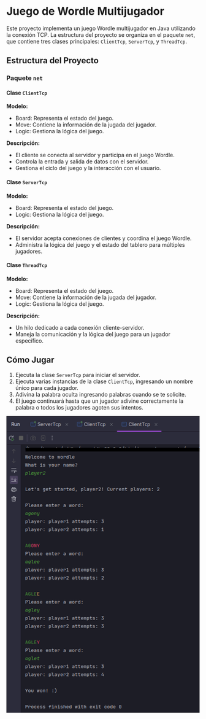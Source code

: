 # Juego de Wordle Multijugador 

Este proyecto implementa un juego Wordle multijugador en Java utilizando la conexión TCP. La estructura del proyecto se organiza en el paquete `net`, que contiene tres clases principales: `ClientTcp`, `ServerTcp`, y `ThreadTcp`.

## Estructura del Proyecto
### Paquete `net`

#### Clase `ClientTcp`
**Modelo:**
- Board: Representa el estado del juego.
- Move: Contiene la información de la jugada del jugador.
- Logic: Gestiona la lógica del juego.

**Descripción:**
- El cliente se conecta al servidor y participa en el juego Wordle.
- Controla la entrada y salida de datos con el servidor.
- Gestiona el ciclo del juego y la interacción con el usuario.

#### Clase `ServerTcp`
**Modelo:**
- Board: Representa el estado del juego.
- Logic: Gestiona la lógica del juego.

**Descripción:**
- El servidor acepta conexiones de clientes y coordina el juego Wordle.
- Administra la lógica del juego y el estado del tablero para múltiples jugadores.

#### Clase `ThreadTcp`
**Modelo:**
- Board: Representa el estado del juego.
- Move: Contiene la información de la jugada del jugador.
- Logic: Gestiona la lógica del juego.

**Descripción:**
- Un hilo dedicado a cada conexión cliente-servidor.
- Maneja la comunicación y la lógica del juego para un jugador específico.

## Cómo Jugar
1. Ejecuta la clase `ServerTcp` para iniciar el servidor.
2. Ejecuta varias instancias de la clase `ClientTcp`, ingresando un nombre único para cada jugador.
3. Adivina la palabra oculta ingresando palabras cuando se te solicite.
4. El juego continuará hasta que un jugador adivine correctamente la palabra o todos los jugadores agoten sus intentos.

![Wordle](src/images/image.png) 
